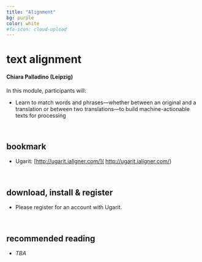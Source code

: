 ```yaml
---
title: "Alignment"
bg: purple
color: white
#fa-icon: cloud-upload
---
```


# **text alignment**

#### Chiara Palladino (Leipzig)

In this module, participants will:

- Learn to match words and phrases—whether between an original and a translation or between two translations—to build machine-actionable texts for processing

<br/>

## bookmark
-  Ugarit: [http://ugarit.ialigner.com/]( http://ugarit.ialigner.com/)

<br/>

## download, install & register
- Please register for an account with Ugarit.


<br/>

## recommended reading
- *TBA*